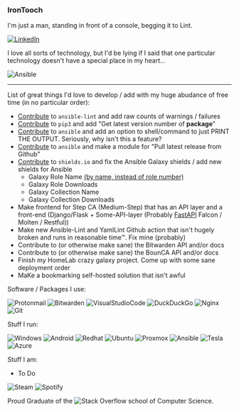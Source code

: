 ### IronTooch

I'm just a man, standing in front of a console, begging it to Lint.

[![LinkedIn](https://img.shields.io/badge/linkedin-%230077B5.svg?style=for-the-badge&logo=linkedin&logoColor=white)](https://www.linkedin.com/in/stevenvtuccio/)

I love all sorts of technology, but I'd be lying if I said that one particular technology doesn't have a special place in my heart... 

![Ansible](https://img.shields.io/badge/Ansible-EE0000?style=for-the-badge&logo=Ansible&logoColor=white)

***
List of great things I'd love to develop / add with my huge abudance of free time (in no particular order):
* [Contribute](https://github.com/ansible-community/ansible-lint) to `ansible-lint` and add raw counts of warnings / failures
* [Contribute](https://github.com/pypa/pip) to `pip3` and add "Get latest version number of **package**"
* [Contribute](https://github.com/ansible/ansible) to `ansible` and add an option to shell/command to just PRINT THE OUTPUT. Seriously, why isn't this a feature?
* [Contribute](https://github.com/ansible/ansible) to `ansible` and make a module for "Pull latest release from Github"
* [Contribute](https://github.com/badges/shields) to `shields.io` and fix the Ansible Galaxy shields / add new shields for Ansible
    * Galaxy Role Name [(by name, instead of role number)](https://github.com/badges/shields/issues/286)
    * Galaxy Role Downloads 
    * Galaxy Collection Name
    * Galaxy Collection Downloads
* Make frontend for Step CA (Medium-Step) that has an API layer and a front-end (Django/Flask + Some-API-layer (Probably [FastAPI](https://github.com/tiangolo/fastapi) Falcon / Molten / Restful))
* Make new Ansible-Lint and YamlLint Github action that isn't hugely broken and runs in reasonable time™. Fix mine (probably)
* Contribute to (or otherwise make sane) the Bitwarden API and/or docs 
* Contribute to (or otherwise make sane) the BounCA API and/or docs
* Finish my HomeLab crazy galaxy project. Come up with some sane deployment order
* MaKe a bookmarking self-hosted solution that isn't awful

Software / Packages I use:  

![Protonmail](https://img.shields.io/badge/ProtonMail-8B89CC?style=for-the-badge&logo=protonmail&logoColor=white)
![Bitwarden](https://img.shields.io/badge/Bitwarden-155bdb?style=for-the-badge&logo=bitwarden&logoColor=white)
![VisualStudioCode](https://img.shields.io/badge/-Visual_Studio_Code-0071bc?style=for-the-badge&logo=visual-studio-code&logoColor=white)
![DuckDuckGo](https://img.shields.io/badge/DuckDuckGo-DE5833?style=for-the-badge&logo=DuckDuckGo&logoColor=white)
![Nginx](https://img.shields.io/badge/nginx-%23009639.svg?style=for-the-badge&logo=nginx&logoColor=white)
![Git](https://img.shields.io/badge/git-%23F05033.svg?style=for-the-badge&logo=git&logoColor=white)

Stuff I run:  

![Windows](https://img.shields.io/badge/Windows-Surface_Book_2-0078D6?style=for-the-badge&logo=windows&logoColor=white)
![Android](https://img.shields.io/badge/Android-Samsung_Note_20_Ultra-A4C639?style=for-the-badge&logo=android&logoColor=white&Color=black)
![Redhat](https://img.shields.io/badge/Redhat-8-EE0000?style=for-the-badge&logo=redhat&logoColor=white)
![Ubuntu](https://img.shields.io/badge/Ubuntu_Server-20.04.03_LTS-E95420?style=for-the-badge&logo=ubuntu&logoColor=white)
![Proxmox](https://img.shields.io/badge/Proxmox-6.2-e57000?style=for-the-badge&logo=proxmox&logoColor=white)
![Ansible](https://img.shields.io/badge/Ansible-5-EE0000?style=for-the-badge&logo=ansible&logoColor=white)
![Tesla](https://img.shields.io/badge/Tesla-Model_3-EE0000?style=for-the-badge&logo=tesla&logoColor=white)
![Azure](https://img.shields.io/badge/Microsoft_Azure-0089D6?style=for-the-badge&logo=microsoft-azure&logoColor=white)

Stuff I am:
* To Do
  
  
![Steam](https://img.shields.io/badge/steam-%23000000.svg?style=for-the-badge&logo=steam&logoColor=white)
![Spotify](https://img.shields.io/badge/Spotify-1ED760?style=for-the-badge&logo=spotify&logoColor=white)

Proud Graduate of the ![Stack Overflow](https://img.shields.io/badge/-Stackoverflow-FE7A16?style=for-the-badge&logo=stack-overflow&logoColor=white) school of Computer Science.

